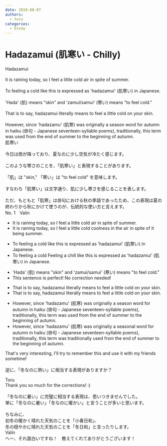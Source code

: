 ```yaml
---
date: 2018-08-07
authors:
  - toru
categories:
  - Essay
---
```


<h1 id="subject_show">Hadazamui (肌寒い - Chilly)</h1>
<div class="date" hidden>Aug 7, 2018 13:39</div>
<div id="post"><div id="body_show_ori">
Hadazamui<br/><br/>It is raining today, so I feel a little cold air in spite of summer.<br/><br/>To feeling a cold like this is expressed as 'hadazamui' (肌寒い) in Japanese.<br/><br/>'Hada' (肌) means "skin" and 'zamui/samui' (寒い) means "to feel cold."<br/><br/>That is to say, hadazamui literally means to feel a little cold on your skin.<br/><br/>However, since 'hadazamu' (肌寒) was originally a season word for autumn in haiku (俳句 - Japanese seventeen-syllable poems), traditionally, this term was used from the end of summer to the beginning of autumn.
</div></div>

<!-- more -->

<div id="post_ja"><div id="body_show_mo">
肌寒い<br/><br/>今日は雨が降っており、夏なのに少し空気が冷たく感じます。<br/><br/>このような寒さのことを、「肌寒い」と表現することがあります。<br/><br/>「肌」は "skin," 「寒い」は "to feel cold" を意味します。<br/><br/>すなわち「肌寒い」は文字通り、肌に少し寒さを感じることを表します。<br/><br/>ただ、もともと「肌寒」は俳句における秋の季語であったため、この表現は夏の終わりから秋にかけて使うのが、伝統的な使い方と言えます。
</div></div>
<div id="block"><div class="first_name"> No. 1　<span class="just_name">Valin</span></div><div id="block2">
<ul class="correction_field">
<li class="incorrect">It is raining today, so I feel a little cold air in spite of summer.</li>
<li class="corrected correct">
It is raining today, so I feel a little <span class="sline">cold</span> <span class="f_red">coolness in the air</span> in spite of <span class="f_red">it being</span> summer.
</li>
</ul>
<ul class="correction_field">
<li class="incorrect">To feeling a cold like this is expressed as 'hadazamui' (肌寒い) in Japanese.</li>
<li class="corrected correct">
<span class="sline">To feeling a cold</span> <span class="f_blue">Feeling a chill</span> like this is expressed as 'hadazamui' (肌寒い) in Japanese.
</li>
</ul>
<ul class="correction_field">
<li class="incorrect">'Hada' (肌) means "skin" and 'zamui/samui' (寒い) means "to feel cold."</li>
<li class="corrected perfect">This sentence is perfect! No correction needed!</li>
</ul>
<ul class="correction_field">
<li class="incorrect">That is to say, hadazamui literally means to feel a little cold on your skin.</li>
<li class="corrected correct">
That is to say, hadazamui literally means to feel a little cold on your skin.
</li>
</ul>
<ul class="correction_field">
<li class="incorrect">However, since 'hadazamu' (肌寒) was originally a season word for autumn in haiku (俳句 - Japanese seventeen-syllable poems), traditionally, this term was used from the end of summer to the beginning of autumn.</li>
<li class="corrected correct">
However, since 'hadazamu' (肌寒) was originally a season<span class="f_red">al</span> word for autumn in haiku (俳句 - Japanese seventeen-syllable poems), <span class="sline">traditionally, </span>this term was <span class="f_red">traditionally</span> used from the end of summer to the beginning of autumn.
</li>
</ul>
<p class="comment_small">
 That's very interesting, I'll try to remember this and use it with my friends sometime!
 <br/>
 <br/>
 逆に、「冬なのに熱い」に相当する表現がありますか？
</p>

</div><div class="name"><span class="just_name">Toru</span><br>
Thank you so much for the corrections! :)<br/><br/>「冬なのに暑い」に完璧に相当する表現は、思いつきませんでした。<br/>単に「冬なのに暑い」「冬なのに暖かい」と言うことが多いと思います。<br/><br/>ちなみに、<br/>初冬の暖かく晴れた天気のことを「小春日和」、<br/>冬の穏やかに晴れた天気のことを「冬日和」と言ったりします。
</div>
<div class="name"><span class="just_name">Valin</span><br>
へー、それ面白いですね！　教えてくれてありがとうございます！
</div>
</div>
